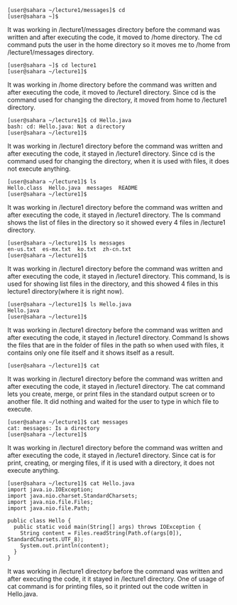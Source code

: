 ```
[user@sahara ~/lecture1/messages]$ cd
[user@sahara ~]$
```
It was working in /lecture1/messages directory before the command was written and after executing the code, it moved to /home directory.
The cd command puts the user in the home directory so it moves me to /home from /lecture1/messages directory.

```
[user@sahara ~]$ cd lecture1
[user@sahara ~/lecture1]$
```
It was working in /home directory before the command was written and after executing the code, it moved to /lecture1 directory.
Since cd is the command used for changing the directory, it moved from home to /lecture1 directory.

```
[user@sahara ~/lecture1]$ cd Hello.java
bash: cd: Hello.java: Not a directory
[user@sahara ~/lecture1]$
```
It was working in /lecture1 directory before the command was written and after executing the code, it stayed in /lecture1 directory.
Since cd is the command used for changing the directory, when it is used with files, it does not execute anything.

```
[user@sahara ~/lecture1]$ ls
Hello.class  Hello.java  messages  README
[user@sahara ~/lecture1]$
```
It was working in /lecture1 directory before the command was written and after executing the code, it stayed in /lecture1 directory.
The ls command shows the list of files in the directory so it showed every 4 files in /lecture1 directory.

```
[user@sahara ~/lecture1]$ ls messages
en-us.txt  es-mx.txt  ko.txt  zh-cn.txt
[user@sahara ~/lecture1]$
```
It was working in /lecture1 directory before the command was written and after executing the code, it stayed in /lecture1 directory.
This command, ls is used for showing list files in the directory, and this showed 4 files in this lecture1 directory(where it is right now).

```
[user@sahara ~/lecture1]$ ls Hello.java
Hello.java
[user@sahara ~/lecture1]$
```
It was working in /lecture1 directory before the command was written and after executing the code, it stayed in /lecture1 directory.
Command ls shows the files that are in the folder of files in the path so when used with files, it contains only one file itself and it shows itself as a result.

```
[user@sahara ~/lecture1]$ cat
```
It was working in /lecture1 directory before the command was written and after executing the code, it stayed in /lecture1 directory.
The cat command lets you create, merge, or print files in the standard output screen or to another file. It did nothing and waited for the user to type in which file to execute.

```
[user@sahara ~/lecture1]$ cat messages
cat: messages: Is a directory
[user@sahara ~/lecture1]$ 
```
It was working in /lecture1 directory before the command was written and after executing the code, it stayed in /lecture1 directory.
Since cat is for print, creating, or merging files, if it is used with a directory, it does not execute anything.

```
[user@sahara ~/lecture1]$ cat Hello.java
import java.io.IOException;
import java.nio.charset.StandardCharsets;
import java.nio.file.Files;
import java.nio.file.Path;

public class Hello {
  public static void main(String[] args) throws IOException {
    String content = Files.readString(Path.of(args[0]), StandardCharsets.UTF_8);    
    System.out.println(content);
  }
}
```
It was working in /lecture1 directory before the command was written and after executing the code, it it stayed in /lecture1 directory.
One of usage of cat command is for printing files, so it printed out the code written in Hello.java.

